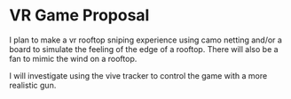 # VR Game Proposal
<p>I plan to make a vr rooftop sniping experience using camo netting and/or a board to simulate the feeling of the edge of a rooftop. There will also be a fan to mimic the wind on a rooftop.</p>
<p>I will investigate using the vive tracker to control the game with a more realistic gun.</p>
